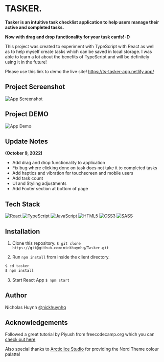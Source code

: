 # TASKER.

**Tasker is an intuitive task checklist application to help users manage their active and completed tasks.**

**Now with drag and drop functionality for your task cards! :D**

This project was created to experiment with TypeScript with React as well as to help myself create tasks which can be saved in local storage.
I was able to learn a lot about the benefits of TypeScript and will be definitely using it in the future!

Please use this link to demo the live site!
https://ts-tasker-app.netlify.app/


## Project Screenshot
![App Screenshot](https://firebasestorage.googleapis.com/v0/b/tasker-f4636.appspot.com/o/Tracker.jpg?alt=media&token=c3aa2218-4248-4bac-b2ba-1bfa38b639c6)

## Project DEMO
![App Demo](https://firebasestorage.googleapis.com/v0/b/tasker-f4636.appspot.com/o/Tasker_DEMO%20(1).gif?alt=media&token=29d2ea09-53e0-4dce-8d9d-7a5f611417dd)

## Update Notes
**(October 9, 2022)**
- Add drag and drop functionality to application
- Fix bug where clicking done on task does not take it to completed tasks
- Add haptics and vibration for touchscreen and mobile users
- Add task count
- UI and Styling adjustments
- Add Footer section at bottom of page

## Tech Stack
![React](https://img.shields.io/badge/react-%2320232a.svg?style=for-the-badge&logo=react&logoColor=%2361DAFB)
![TypeScript](https://img.shields.io/badge/TypeScript-007ACC?style=for-the-badge&logo=typescript&logoColor=white)
![JavaScript](https://img.shields.io/badge/javascript-%23323330.svg?style=for-the-badge&logo=javascript&logoColor=%23F7DF1E)
![HTML5](https://img.shields.io/badge/html5-%23E34F26.svg?style=for-the-badge&logo=html5&logoColor=white)
![CSS3](https://img.shields.io/badge/CSS3-1572B6?style=for-the-badge&logo=css3&logoColor=white)
![SASS](https://img.shields.io/badge/SASS-hotpink.svg?style=for-the-badge&logo=SASS&logoColor=white)

## Installation

1. Clone this repository.
```$ git clone https://git@github.com:nickhuynhq/Tasker.git```


2. Run `npm install` from inside the client directory.


```bash
$ cd tasker
$ npm install
```

3. Start React App
```$ npm start```

## Author

Nicholas Huynh [@nickhuynhq](https://github.com/nickhuynhq)

## Acknowledgements
Followed a great tutorial by Piyush from freecodecamp.org which you can [check out here](https://www.youtube.com/watch?v=FJDVKeh7RJI&t)

Also special thanks to [Arctic Ice Studio](https://www.nordtheme.com/docs/colors-and-palettes) for providing the Nord Theme colour palatte!
